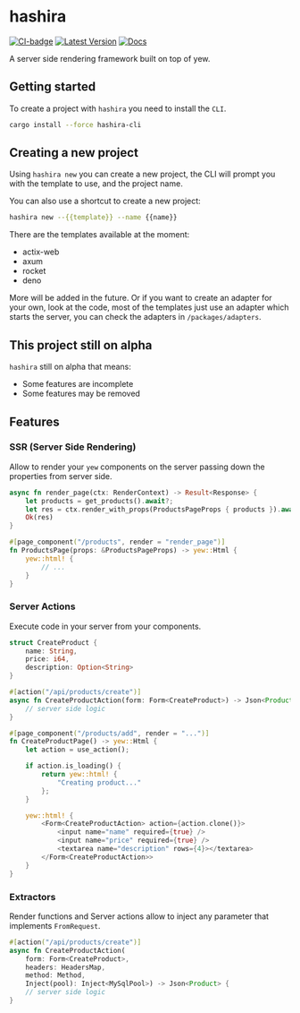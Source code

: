 # hashira

[![CI-badge]](ci) [![Latest Version]][crates.io] [![Docs][docs-badge]][docs-link]

[CI-badge]: https://github.com/Neo-Ciber94/hashira/actions/workflows/ci.yml/badge.svg
[ci]: https://github.com/Neo-Ciber94/hashira/actions/workflows/ci.yml

[latest version]: https://img.shields.io/crates/v/hashira.svg
[crates.io]: https://crates.io/crates/hashira

[docs-badge]: https://img.shields.io/badge/docs-hashira-blue.svg
[docs-link]: https://docs.rs/hashira/latest

A server side rendering framework built on top of yew.

## Getting started

To create a project with `hashira` you need to install the `CLI`.

```bash
cargo install --force hashira-cli
```

## Creating a new project

Using `hashira new` you can create a new project,
the CLI will prompt you with the template to use,
and the project name.

You can also use a shortcut to create a new project:

```bash
hashira new --{{template}} --name {{name}}
```

There are the templates available at the moment:

- actix-web
- axum
- rocket
- deno

More will be added in the future. Or if you want to create an adapter for your own, look at the code, most of the templates just use an adapter which starts the server, you can check the adapters in `/packages/adapters`.

## This project still on alpha

`hashira` still on alpha that means:

- Some features are incomplete
- Some features may be removed

## Features

### SSR (Server Side Rendering)

Allow to render your `yew` components on the server passing down the properties from server side.

```rs
async fn render_page(ctx: RenderContext) -> Result<Response> {
    let products = get_products().await?;
    let res = ctx.render_with_props(ProductsPageProps { products }).await;
    Ok(res)
}

#[page_component("/products", render = "render_page")]
fn ProductsPage(props: &ProductsPageProps) -> yew::Html {
    yew::html! {
        // ...
    }
}
```

### Server Actions

Execute code in your server from your components.

```rs
struct CreateProduct {
    name: String,
    price: i64,
    description: Option<String>
}

#[action("/api/products/create")]
async fn CreateProductAction(form: Form<CreateProduct>) -> Json<Product> {
    // server side logic
}

#[page_component("/products/add", render = "...")]
fn CreateProductPage() -> yew::Html {
    let action = use_action();

    if action.is_loading() {
        return yew::html! {
            "Creating product..."
        };
    }

    yew::html! {
        <Form<CreateProductAction> action={action.clone()}>
            <input name="name" required={true} />
            <input name="price" required={true} />
            <textarea name="description" rows={4}></textarea>
        </Form<CreateProductAction>>
    }
}
```

### Extractors

Render functions and Server actions allow to inject any parameter 
that implements `FromRequest`.

```rs
#[action("/api/products/create")]
async fn CreateProductAction(
    form: Form<CreateProduct>,
    headers: HeadersMap,
    method: Method,
    Inject(pool): Inject<MySqlPool>) -> Json<Product> {
    // server side logic
}

```
